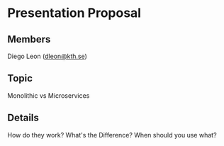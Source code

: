 # Presentation Proposal
## Members
Diego Leon (dleon@kth.se)

## Topic
Monolithic vs Microservices

## Details
How do they work?
What's the Difference?
When should you use what?
